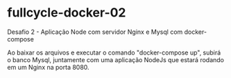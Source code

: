 # fullcycle-docker-02
Desafio 2 -  Aplicação Node com servidor Nginx e Mysql com docker-compose

Ao baixar os arquivos e executar o comando "docker-compose up", subirá o banco Mysql, juntamente com uma aplicação NodeJs que estará rodando em um Nginx na porta 8080.
